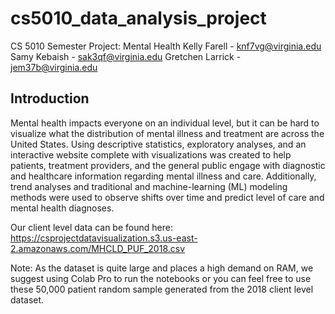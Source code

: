 # cs5010_data_analysis_project

CS 5010 Semester Project: Mental Health
Kelly Farell - knf7vg@virginia.edu Samy Kebaish - sak3qf@virginia.edu
Gretchen Larrick - jem37b@virginia.edu

## Introduction
Mental health impacts everyone on an individual level, but it can be hard to visualize what the distribution of mental illness and treatment are across the United States. Using descriptive statistics, exploratory analyses, and an interactive website complete with visualizations was created to help patients, treatment providers, and the general public engage with diagnostic and healthcare information regarding mental illness and care. Additionally, trend analyses and traditional and machine-learning (ML) modeling methods were used to observe shifts over time and predict level of care and mental health diagnoses.

Our client level data can be found here: https://csprojectdatavisualization.s3.us-east-2.amazonaws.com/MHCLD_PUF_2018.csv

Note: As the dataset is quite large and places a high demand on RAM, we suggest using Colab Pro to run the notebooks or you can feel free to use these 50,000 patient random sample generated from the 2018 client level dataset. 


